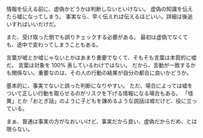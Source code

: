情報を伝える前に、虚偽かどうかは判断しないといけない。
虚偽の知識を伝えたら嘘になってしまう。
事実なら、早く伝えれば伝えるほどいい。詳細は後追いすればいいだけだ。

また、受け取った側でも誤りチェックする必要がある。
最初は虚偽でなくても、途中で変わってしまうこともある。

言葉が嘘とか嘘じゃないとかはあまり重要でなくて、そもそも言葉は本質的に嘘だ。
言葉は対象を 100% 表しているわけではない。
だから、言動が一致するかも関係ない。重要なのは、その人の行動の結果が自分の都合に良いかどうか。

基本的に、事実でないと誤った判断になりやすい。
ただ、場合によっては嘘をついて正しい行動を取らせるのがリスクを下げる情報になる場合もある。
「怪異」とか「おとぎ話」のように子どもを諌めるような説話は嘘だけど、役に立っている。

まぁ、普通は事実の方がなおいいけど、事実だから良い、虚偽だからだめ、とは限らない。
